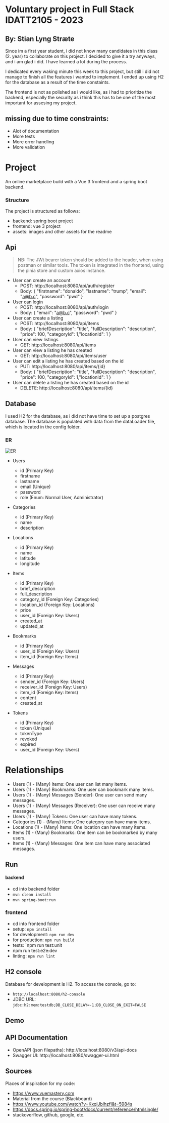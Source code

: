 # Voluntary project in Full Stack IDATT2105 - 2023

## By: Stian Lyng Stræte
Since im a first year student, i did not know many candidates in this class (2. year) to collaborate on this project.
I decided to give it a try anyways, and i am glad i did. I have learned a lot during the process. 

I dedicated every waking minute this week to this project, but still i did not manage to finish all the features i wanted to implement. I ended up using H2 for the database as a result of the time constaints. 

The frontend is not as polished as i would like, as i had to prioritize the backend, especially the security as i think this has to be one of the most important for assesing my project. 

## missing due to time constraints:
- Alot of documentation
- More tests
- More error handling
- More validation

# Project
An online marketplace build with a Vue 3 frontend and a spring boot backend. 


### Structure
The project is structured as follows:
- backend: spring boot project
- frontend: vue 3 project
- assets: images and other assets for the readme

## Api

> NB: The JWt bearer token should be added to the header, when using postman or similar tools.
> The token is integrated in the frontend, using the pinia store and custom axios instance.

- User can create an account
    - POST: http://localhost:8080/api/auth/register
    - Body: { "firstname": "donaldo", "lastname": "trump", "email": "a@b.c", "password": "pwd" }
- User can login
    - POST: http://localhost:8080/api/auth/login
    - Body: { "email": "a@b.c", "password": "pwd" }
- User can create a listing
    - POST: http://localhost:8080/api/items
    - Body: { "briefDescription": "title", "fullDescription": "description", "price": 100, "categoryId": 1,"locationId": 1 }
- User can view listings
    - GET: http://localhost:8080/api/items
- User can view a listing he has created
    - GET: http://localhost:8080/api/items/user
- User can edit a listing he has created based on the id
    - PUT: http://localhost:8080/api/items/{id}
    - Body: { "briefDescription": "title", "fullDescription": "description", "price": 100, "categoryId": 1,"locationId": 1 }
- User can delete a listing he has created based on the id
    - DELETE: http://localhost:8080/api/items/{id}

## Database
I used H2 for the database, as i did not have time to set up a postgres database.
The database is populated with data from the dataLoader file, which is located in the config folder.

### ER
![ER](/assets/img/ER.png?raw=true)

- Users
    - id (Primary Key)
    - firstname
    - lastname
    - email (Unique)
    - password
    - role (Enum: Normal User, Administrator)

- Categories
    - id (Primary Key)
    - name
    - description

- Locations
    - id (Primary Key)
    - name
    - latitude
    - longitude

- Items
    - id (Primary Key)
    - brief_description
    - full_description
    - category_id (Foreign Key: Categories)
    - location_id (Foreign Key: Locations)
    - price
    - user_id (Foreign Key: Users)
    - created_at
    - updated_at

- Bookmarks
    - id (Primary Key)
    - user_id (Foreign Key: Users)
    - item_id (Foreign Key: Items)

- Messages
    - id (Primary Key)
    - sender_id (Foreign Key: Users)
    - receiver_id (Foreign Key: Users)
    - item_id (Foreign Key: Items)
    - content
    - created_at

- Tokens
    - id (Primary Key)
    - token (Unique)
    - tokenType
    - revoked
    - expired
    - user_id (Foreign Key: Users)

# Relationships

- Users (1) - (Many) Items: One user can list many items.
- Users (1) - (Many) Bookmarks: One user can bookmark many items.
- Users (1) - (Many) Messages (Sender): One user can send many messages.
- Users (1) - (Many) Messages (Receiver): One user can receive many messages.
- Users (1) - (Many) Tokens: One user can have many tokens.
- Categories (1) - (Many) Items: One category can have many items.
- Locations (1) - (Many) Items: One location can have many items.
- Items (1) - (Many) Bookmarks: One item can be bookmarked by many users.
- Items (1) - (Many) Messages: One item can have many associated messages.

## Run

#### backend
- cd into backend folder
- `mvn clean install`
- `mvn spring-boot:run`

### frontend
- cd into frontend folder
- setup: `npm install`
- for development: `npm run dev`
- for production: `npm run build`
- tests: `npm run test:unit
- npm run test:e2e:dev
- linting: `npm run lint`


## H2 console
Database for development is H2. To access the console, go to:
- `http://localhost:8080/h2-console`
- JDBC URL: `jdbc:h2:mem:testdb;DB_CLOSE_DELAY=-1;DB_CLOSE_ON_EXIT=FALSE`

## Demo

## API Documentation
- OpenAPI (json filepaths): http://localhost:8080/v3/api-docs
- Swagger UI: http://localhost:8080/swagger-ui.html

## Sources
Places of inspiration for my code:
- https://www.vuemastery.com
- Material from the course (Blackboard)
- https://www.youtube.com/watch?v=KxqlJblhzfI&t=5984s
- https://docs.spring.io/spring-boot/docs/current/reference/htmlsingle/
- stackoverflow, github, google, etc.